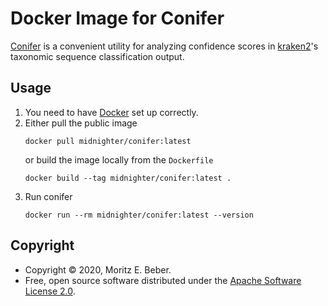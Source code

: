 # Docker Image for Conifer

[Conifer](https://github.com/Ivarz/Conifer/) is a convenient utility for
analyzing confidence scores in
[kraken2](https://github.com/DerrickWood/kraken2/)'s taxonomic sequence
classification output.

## Usage

1. You need to have [Docker](https://www.docker.com/get-started) set up
   correctly.
2. Either pull the public image
    ```
    docker pull midnighter/conifer:latest
    ```
    or build the image locally from the `Dockerfile`
    ```
    docker build --tag midnighter/conifer:latest .
    ```
3. Run conifer
    ```
    docker run --rm midnighter/conifer:latest --version
    ```

## Copyright

* Copyright © 2020, Moritz E. Beber.
* Free, open source software distributed under the [Apache Software License
  2.0](https://www.apache.org/licenses/LICENSE-2.0).

